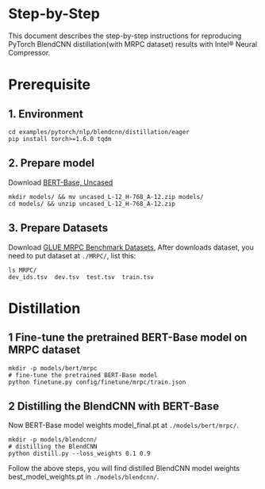 Step-by-Step
============

This document describes the step-by-step instructions for reproducing PyTorch BlendCNN distillation(with MRPC dataset) results with Intel® Neural Compressor.

# Prerequisite

## 1. Environment

```Shell
cd examples/pytorch/nlp/blendcnn/distillation/eager
pip install torch>=1.6.0 tqdm
```

## 2. Prepare model
Download [BERT-Base, Uncased](https://storage.googleapis.com/bert_models/2018_10_18/uncased_L-12_H-768_A-12.zip) 

```Shell
mkdir models/ && mv uncased_L-12_H-768_A-12.zip models/
cd models/ && unzip uncased_L-12_H-768_A-12.zip
```

## 3. Prepare Datasets
Download 
[GLUE MRPC Benchmark Datasets](https://github.com/nyu-mll/GLUE-baselines), 
After downloads dataset, you need to put dataset at `./MRPC/`, list this:

```Shell
ls MRPC/
dev_ids.tsv  dev.tsv  test.tsv  train.tsv
```

# Distillation
## 1 Fine-tune the pretrained BERT-Base model on MRPC dataset
```Shell
mkdir -p models/bert/mrpc
# fine-tune the pretrained BERT-Base model
python finetune.py config/finetune/mrpc/train.json
```

## 2 Distilling the BlendCNN with BERT-Base
Now BERT-Base model weights model_final.pt at `./models/bert/mrpc/`.

```Shell
mkdir -p models/blendcnn/
# distilling the BlendCNN
python distill.py --loss_weights 0.1 0.9
```
Follow the above steps, you will find distilled BlendCNN model weights best_model_weights.pt in `./models/blendcnn/`.

